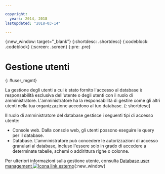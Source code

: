 ```yaml
---

copyright:
  years: 2014, 2018
lastupdated: "2018-03-14"

---
```


<!-- Attribute definitions --> 
{:new_window: target="_blank"}
{:shortdesc: .shortdesc}
{:codeblock: .codeblock}
{:screen: .screen}
{:pre: .pre}

# Gestione utenti
{: #user_mgmt}

La gestione degli utenti a cui è stato fornito l'accesso al database è responsabilità esclusiva dell'utente o degli utenti con il ruolo di amministratore. L'amministratore ha la responsabilità di gestire come gli altri utenti nella tua organizzazione accedono al tuo database.
{: shortdesc}

Il ruolo di amministratore del database gestisce i seguenti tipi di accesso utente: 
* Console web. Dalla console web, gli utenti possono eseguire le query per il database.
* Database. L'amministratore può concedere le autorizzazioni di accesso granulari al database, incluso l'essere solo in grado di accedere a determinate tabelle, schemi o addirittura righe o colonne. 

Per ulteriori informazioni sulla gestione utente, consulta [Database user management ![Icona link esterno](../../icons/launch-glyph.svg "Icona link esterno")](https://www.ibm.com/support/knowledgecenter/SS6NHC/com.ibm.swg.im.dashdb.security.doc/doc/user_mgmnt.html){:new_window}
